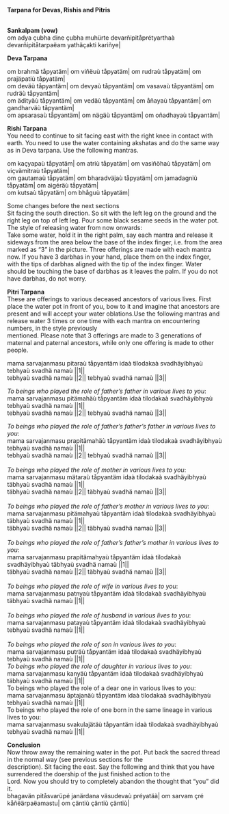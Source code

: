 **Tarpana for Devas, Rishis and Pitris** <br> <br>

**Sankalpam (vow)** <br>
om adya çubha dine çubha muhürte devarñipitåprétyarthaà devarñipitåtarpaëam yathäçakti kariñye| <br>

**Deva Tarpana**<br>

om brahmä tåpyatäm| om viñëuù tåpyatäm| om rudraù tåpyatäm| om prajäpatiù tåpyatäm|<br>
om deväù tåpyantäm| om devyaù tåpyantäm| om vasavaù tåpyantäm| om rudräù tåpyantäm| <br>
om ädityäù tåpyantäm| om vedäù tåpyantäm| om åñayaù tåpyantäm| om gandharväù tåpyantäm| <br>
om apsarasaù tåpyantäm| om nägäù tåpyantäm| om oñadhayaù tåpyantäm| <br>

**Rishi Tarpana** <br>
You need to continue to sit facing east with the right knee in contact with earth. You need to use the water containing akshatas and do 
the same way as in Deva tarpana. Use the following mantras.<br>

om kaçyapaù tåpyatäm| om atriù tåpyatäm| om vasiñöhaù tåpyatäm| om viçvämitraù tåpyatäm| <br>
om gautamaù tåpyatäm| om bharadväjaù tåpyatäm| om jamadagniù tåpyatäm| om aìgéräù tåpyatäm| <br>
om kutsaù tåpyatäm| om bhåguù tåpyatäm| <br>

Some changes before the next sections <br>
Sit facing the south direction. So sit with the left leg on the ground and the right leg on top of left leg. 
Pour some black sesame seeds in the water pot. The style of releasing water from now onwards: <br>
Take some water, hold it in the right palm, say each mantra and release it sideways
from the area below the base of the index finger, i.e. from the area marked as “3” in the picture. 
Three offerings are made with each mantra now.
If you have 3 darbhas in your hand, place them on the index finger, with the tips of darbhas aligned with the tip of the
index finger. Water should be touching the base of darbhas as it leaves the palm. If you do not have darbhas, do not worry.<br>

**Pitri Tarpana** <br>
These are offerings to various deceased ancestors of various lives. First place the water pot in front of you, bow to it and imagine that
ancestors are present and will accept your water oblations.Use the following mantras and release water 3 times or one time with each mantra on encountering numbers, in the style previously <br>
mentioned. Please note that 3 offerings are made to 3 generations of maternal and paternal ancestors, while only one offering is made to other people. <br>

mama sarvajanmasu pitaraù tåpyantäm idaà tilodakaà svadhäyibhyaù tebhyaù svadhä namaù ||1|| <br>
tebhyaù svadhä namaù ||2|| tebhyaù svadhä namaù ||3||<br>

_To beings who played the role of father’s father in various lives to you_:
mama sarvajanmasu pitämahäù tåpyantäm idaà tilodakaà svadhäyibhyaù tebhyaù svadhä namaù ||1||<br>
tebhyaù svadhä namaù ||2|| tebhyaù svadhä namaù ||3||<br>

_To beings who played the role of father’s father’s father in various lives to you_: <br>
mama sarvajanmasu prapitämahäù tåpyantäm idaà tilodakaà svadhäyibhyaù tebhyaù svadhä namaù ||1||<br>
tebhyaù svadhä namaù ||2|| tebhyaù svadhä namaù ||3||<br>
<br>
_To beings who played the role of mother in various lives to you_:<br>
mama sarvajanmasu mätaraù tåpyantäm idaà tilodakaà svadhäyibhyaù täbhyaù svadhä namaù ||1||<br>
täbhyaù svadhä namaù ||2|| täbhyaù svadhä namaù ||3||<br>
<br>
_To beings who played the role of father’s mother in various lives to you_:<br>
mama sarvajanmasu pitämahyaù tåpyantäm idaà tilodakaà svadhäyibhyaù täbhyaù svadhä namaù ||1||<br>
täbhyaù svadhä namaù ||2|| täbhyaù svadhä namaù ||3||<br>
<br>
_To beings who played the role of father’s father’s mother in various lives to you_:<br>
mama sarvajanmasu prapitämahyaù tåpyantäm idaà tilodakaà svadhäyibhyaù täbhyaù svadhä namaù ||1||<br>
täbhyaù svadhä namaù ||2|| täbhyaù svadhä namaù ||3||<br>
<br>
_To beings who played the role of wife in various lives to you_:<br>
mama sarvajanmasu patnyaù tåpyantäm idaà tilodakaà svadhäyibhyaù täbhyaù svadhä namaù ||1||<br>
<br>
_To beings who played the role of husband in various lives to you_:<br>
mama sarvajanmasu patayaù tåpyantäm idaà tilodakaà svadhäyibhyaù tebhyaù svadhä namaù ||1||<br>
<br>_To beings who played the role of son in various lives to you_:<br>
mama sarvajanmasu puträù tåpyantäm idaà tilodakaà svadhäyibhyaù tebhyaù svadhä namaù ||1||<br>
_To beings who played the role of daughter in various lives to you_:<br>
mama sarvajanmasu kanyäù tåpyantäm idaà tilodakaà svadhäyibhyaù täbhyaù svadhä namaù ||1||<br>
To beings who played the role of a dear one in various lives to you:<br>
mama sarvajanmasu äptajanäù tåpyantäm idaà tilodakaà svadhäyibhyaù tebhyaù svadhä namaù ||1||<br>
To beings who played the role of one born in the same lineage in various lives to you:<br>
mama sarvajanmasu svakulajätäù tåpyantäm idaà tilodakaà svadhäyibhyaù tebhyaù svadhä namaù ||1||<br>

**Conclusion**<br>
Now throw away the remaining water in the pot. Put back the sacred thread in the normal way (see previous sections for the<br>
description). Sit facing the east. Say the following and think that you have surrendered the doership of the just finished action to the<br>
Lord. Now you should try to completely abandon the thought that “you” did it.<br>
bhagavän pitåsvarüpé janärdana väsudevaù préyatäà| om sarvam çré kåñëärpaëamastu| om çäntiù çäntiù çäntiù|<br>
